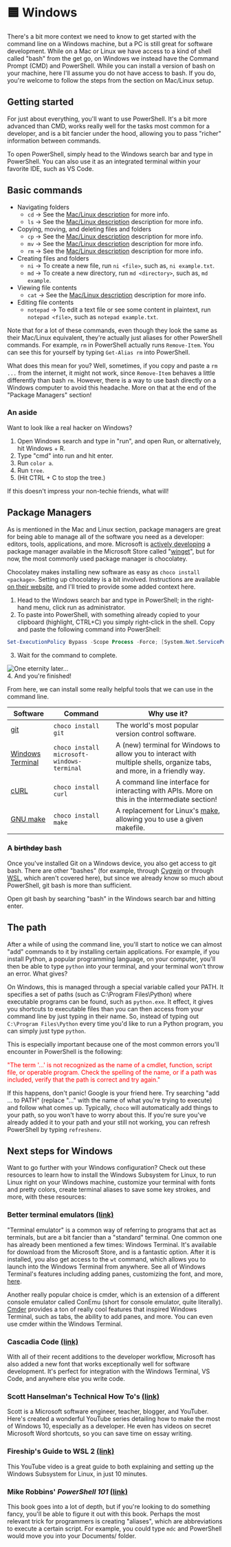 # 🟦 Windows

There's a bit more context we need to know to get started with the command line on a Windows machine, but a PC is still great for software development. While on a Mac or Linux we have access to a kind of shell called "bash" from the get go, on Windows we instead have the Command Prompt (CMD) and PowerShell. While you can install a version of bash on your machine, here I'll assume you do not have access to bash. If you do, you're welcome to follow the steps from the section on Mac/Linux setup.

## Getting started

For just about everything, you'll want to use PowerShell. It's a bit more advanced than CMD, works really well for the tasks most common for a developer, and is a bit fancier under the hood, allowing you to pass "richer" information between commands.

To open PowerShell, simply head to the Windows search bar and type in PowerShell. You can also use it as an integrated terminal within your favorite IDE, such as VS Code.

## Basic commands

- Navigating folders
  - `cd` → See the [Mac/Linux description](/2-beginner/command-line-mac-linux.md) for more info.
  - `ls` → See the [Mac/Linux description](/2-beginner/command-line-mac-linux.md) description for more info.
- Copying, moving, and deleting files and folders
  - `cp` → See the [Mac/Linux description](/2-beginner/command-line-mac-linux.md) description for more info.
  - `mv` → See the [Mac/Linux description](/2-beginner/command-line-mac-linux.md) description for more info.
  - `rm` → See the [Mac/Linux description](/2-beginner/command-line-mac-linux.md) description for more info.
- Creating files and folders
  - `ni` → To create a new file, run `ni <file>`, such as, `ni example.txt`. 
  - `md` → To create a new directory, run `md <directory>`, such as, `md example`. 
- Viewing file contents
  - `cat` → See the [Mac/Linux description](/2-beginner/command-line-mac-linux.md) description for more info.
- Editing file contents
  - `notepad` → To edit a text file or see some content in plaintext, run `notepad <file>`, such as `notepad example.txt`.

Note that for a lot of these commands, even though they look the same as their Mac/Linux equivalent, they're actually just aliases for other PowerShell commands. For example, `rm` in PowerShell actually runs `Remove-Item`. You can see this for yourself by typing `Get-Alias rm` into PowerShell.

What does this mean for you? Well, sometimes, if you copy and paste a `rm ...` from the internet, it might not work, since `Remove-Item` behaves a little differently than bash `rm`. However, there is a way to use bash directly on a Windows computer to avoid this headache. More on that at the end of the "Package Managers" section!

### An aside

Want to look like a real hacker on Windows?

1. Open Windows search and type in "run", and open Run, or alternatively, hit Windows + R.
2. Type "cmd" into run and hit enter.
3. Run `color a`.
4. Run `tree`.
5. (Hit CTRL + C to stop the tree.)

If this doesn't impress your non-techie friends, what will!

## Package Managers

As is mentioned in the Mac and Linux section, package managers are great for being able to manage all of the software you need as a developer: editors, tools, applications, and more. Microsoft is [actively developing](https://github.com/microsoft/winget-cli) a package manager available in the Microsoft Store called "[winget](https://www.microsoft.com/en-us/p/app-installer/9nblggh4nns1?activetab=pivot:overviewtab)", but for now, the most commonly used package manager is chocolatey.

Chocolatey makes installing new software as easy as `choco install <package>`. Setting up chocolatey is a bit involved. Instructions are available [on their website](https://chocolatey.org/install), and I'll tried to provide some added context here.

1. Head to the Windows search bar and type in PowerShell; in the right-hand menu, click run as administrator.
2. To paste into PowerShell, with something already copied to your clipboard (highlight, CTRL+C) you simply right-click in the shell. Copy and paste the following command into PowerShell: 
```powershell
Set-ExecutionPolicy Bypass -Scope Process -Force; [System.Net.ServicePointManager]::SecurityProtocol = [System.Net.ServicePointManager]::SecurityProtocol -bor 3072; iex ((New-Object System.Net.WebClient).DownloadString('https://chocolatey.org/install.ps1'))`
```
3. Wait for the command to complete.
<img style="display: block; margin: 0 auto;" src="https://i.ytimg.com/vi/U7CZcd-UYmU/mqdefault.jpg" alt="One eternity later..." />
4. And you're finished!

From here, we can install some really helpful tools that we can use in the command line.

| Software | Command | Why use it? |
|---|---|---|
| [git](https://chocolatey.org/packages/git) | `choco install git` | The world's most popular version control software. |
| [Windows Terminal](https://chocolatey.org/packages/microsoft-windows-terminal/1.1.2233.0) | `choco install microsoft-windows-terminal` | A (new) terminal for Windows to allow you to interact with multiple shells, organize tabs, and more, in a friendly way. | 
| [cURL](https://chocolatey.org/packages/curl) | `choco install curl` | A command line interface for interacting with APIs. More on this in the intermediate section! | 
| [GNU make](https://chocolatey.org/packages/make) | `choco install make` | A replacement for Linux's [make](https://opensource.com/article/18/8/what-how-makefile), allowing you to use a given makefile. |

<h3>A <span style="text-decoration: line-through;">birthday</span> bash</h3>

Once you've installed Git on a Windows device, you also get access to git bash. There are other "bashes" (for example, through [Cygwin](https://cygwin.com/index.html) or through [WSL](https://docs.microsoft.com/en-us/windows/wsl/about), which aren't covered here), but since we already know so much about PowerShell, git bash is more than sufficient. 

Open git bash by searching "bash" in the Windows search bar and hitting enter.

## The path

After a while of using the command line, you'll start to notice we can almost "add" commands to it by installing certain applications. For example, if you install Python, a popular programming language, on your computer, you'll then be able to type `python` into your terminal, and your terminal won't throw an error. What gives?

On Windows, this is managed through a special variable called your PATH. It specifies a set of paths (such as C:\Program Files\Python) where executable programs can be found, such as `python.exe`. It effect, it gives you shortcuts to executable files than you can then access from your command line by just typing in their name. So, instead of typing out `C:\Program Files\Python` every time you'd like to run a Python program, you can simply just type `python`.

This is especially important because one of the most common errors you'll encounter in PowerShell is the following:

<p style="color: red;">"The term '...' is not recognized as the name of a cmdlet, function, script file, or operable program. Check the spelling of the name, or if a path was included, verify that the path is correct and try again."</p>

If this happens, don't panic! Google is your friend here. Try searching "add ... to PATH" (replace "..." with the name of what you're trying to execute) and follow what comes up. Typically, `choco` will automatically add things to your path, so you won't have to worry about this. If you're sure you've already added it to your path and your still not working, you can refresh PowerShell by typing `refreshenv`.

## Next steps for Windows

Want to go further with your Windows configuration? Check out these resources to learn how to install the Windows Subsystem for Linux, to run Linux right on your Windows machine, customize your terminal with fonts and pretty colors, create terminal aliases to save some key strokes, and more, with these resources:

### Better terminal emulators [(link)](https://docs.microsoft.com/en-us/windows/terminal/)

"Terminal emulator" is a common way of referring to programs that act as terminals, but are a bit fancier than a "standard" terminal. One common one has already been mentioned a few times: Windows Terminal. It's available for download from the Microsoft Store, and is a fantastic option. After it is installed, you also get access to the `wt` command, which allows you to launch into the Windows Terminal from anywhere. See all of Windows Terminal's features including adding panes, customizing the font, and more, [here](https://docs.microsoft.com/en-us/windows/terminal/).

Another really popular choice is cmder, which is an extension of a different console emulator called ConEmu (short for console emulator, quite literally). [Cmder](https://cmder.net/) provides a ton of really cool features that inspired Windows Terminal, such as tabs, the ability to add panes, and more. You can even use cmder within the Windows Terminal.

### Cascadia Code [(link)](https://www.youtube.com/watch?v=oHhiMf_6exY)

With all of their recent additions to the developer workflow, Microsoft has also added a new font that works exceptionally well for software development. It's perfect for integration with the Windows Terminal, VS Code, and anywhere else you write code.

### Scott Hanselman's Technical How To's [(link)](https://www.youtube.com/playlist?list=PL0M0zPgJ3HSdI26ZdgX-F8aAKnh9sq6on)

Scott is a Microsoft software engineer, teacher, blogger, and YouTuber. Here's created a wonderful YouTube series detailing how to make the most of Windows 10, especially as a developer. He even has videos on secret Microsoft Word shortcuts, so you can save time on essay writing.

### Fireship's Guide to WSL 2 [(link)](https://www.youtube.com/watch?v=-atblwgc63E)

This YouTube video is a great guide to both explaining and setting up the Windows Subsystem for Linux, in just 10 minutes.

### Mike Robbins' *PowerShell 101* [(link)](https://docs.microsoft.com/en-us/powershell/scripting/learn/ps101/00-introduction?view=powershell-7)

This book goes into a lot of depth, but if you're looking to do something fancy, you'll be able to figure it out with this book. Perhaps the most relevant trick for programmers is creating "aliases", which are abbreviations to execute a certain script. For example, you could type `mdc` and PowerShell would move you into your Documents/ folder.
